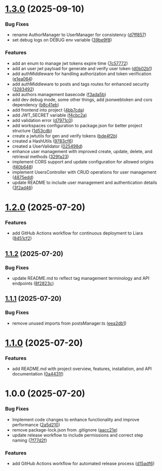 # [1.3.0](https://github.com/1tzArad/pixi4log/compare/v1.2.0...v1.3.0) (2025-09-10)


### Bug Fixes

* rename AuthorManager to UserManager for consistency ([d7ff857](https://github.com/1tzArad/pixi4log/commit/d7ff857c866c08ab79d80f1097d8ee8cba2c9588))
* set debug logs on DEBUG env variable ([39be9f8](https://github.com/1tzArad/pixi4log/commit/39be9f83097975e9727f140bd1e2453ffd1d80d1))


### Features

* add an enum to manage jwt tokens expire time ([7c57772](https://github.com/1tzArad/pixi4log/commit/7c57772140a6048afb8babf097d567d807a391db))
* add an user jwt payload for generate and verify user token ([d0b02b1](https://github.com/1tzArad/pixi4log/commit/d0b02b16806f97aad0515b15cdc2a0af41e686d4))
* add authMiddleware for handling authorization and token verification ([e1ea064](https://github.com/1tzArad/pixi4log/commit/e1ea06457616bf192f6658b0b3a25e270b78c7bc))
* add authMiddleware to posts and tags routes for enhanced security ([3283492](https://github.com/1tzArad/pixi4log/commit/328349215ab0f40ef40d3309bf8b220d193a558c))
* add authors management basecode ([f3ada5b](https://github.com/1tzArad/pixi4log/commit/f3ada5be3f7ff48840e00a9e04f7ae7d26124aa4))
* add dev debug mode, some other things, add jsonwebtoken and cors dependency ([b8c41eb](https://github.com/1tzArad/pixi4log/commit/b8c41ebadc5f1aeeafc0bc20d4f250190093c7a7))
* add frontend into project ([4bb7cda](https://github.com/1tzArad/pixi4log/commit/4bb7cda0f2b0b39bc605514ab4b6bb616ee29aec))
* add JWT_SECRET variable ([f4cbc2a](https://github.com/1tzArad/pixi4log/commit/f4cbc2a559e090f7dd168dd4ea882c6afad2e147))
* add validation error ([d7971c0](https://github.com/1tzArad/pixi4log/commit/d7971c08d9a0443277a47bb0b0c7be334998323a))
* add workspaces configuration to package.json for better project structure ([1d53cdb](https://github.com/1tzArad/pixi4log/commit/1d53cdb53af58d715bcceed6f7722124ecd98abd))
* create a jwtutils for gen and verify tokens ([bde4f2b](https://github.com/1tzArad/pixi4log/commit/bde4f2b259a3ce45d81f32be426b44b389a3281a))
* created a HashUtils ([9783cf6](https://github.com/1tzArad/pixi4log/commit/9783cf6bb993fee5b23d4f544c75709f41fc335f))
* created a UserValidator ([025498d](https://github.com/1tzArad/pixi4log/commit/025498d1b023e4051b7166ea99eb1992df63b1e9))
* enhance user management with improved create, update, delete, and retrieval methods ([329fa23](https://github.com/1tzArad/pixi4log/commit/329fa23512964325f6e2d732cecd47efee38d51f))
* implement CORS support and update configuration for allowed origins ([f40b648](https://github.com/1tzArad/pixi4log/commit/f40b648b23a4bcab2a81db7a3691043130db9d40))
* implement UsersController with CRUD operations for user management ([4875edd](https://github.com/1tzArad/pixi4log/commit/4875edd3e47265efb61bca514a99a954360f701c))
* update README to include user management and authentication details ([3f2ad46](https://github.com/1tzArad/pixi4log/commit/3f2ad4678ad127426417dcf6e9208cef6fe641a8))

# [1.2.0](https://github.com/1tzArad/pixi4log/compare/v1.1.2...v1.2.0) (2025-07-20)


### Features

* add GitHub Actions workflow for continuous deployment to Liara ([8451cf2](https://github.com/1tzArad/pixi4log/commit/8451cf25e99bbae56b6aefd82191283fadc5da38))

## [1.1.2](https://github.com/1tzArad/pixi4log/compare/v1.1.1...v1.1.2) (2025-07-20)


### Bug Fixes

* update README.md to reflect tag management terminology and API endpoints ([8f2823c](https://github.com/1tzArad/pixi4log/commit/8f2823ce2d6cfeb3d5e66db54cd1ea5e18744698))

## [1.1.1](https://github.com/1tzArad/pixi4log/compare/v1.1.0...v1.1.1) (2025-07-20)


### Bug Fixes

* remove unused imports from postsManager.ts ([eea2db1](https://github.com/1tzArad/pixi4log/commit/eea2db15c29cc9d12fbf6cc4e23afb37265dcf7d))

# [1.1.0](https://github.com/1tzArad/pixi4log/compare/v1.0.0...v1.1.0) (2025-07-20)


### Features

* add README.md with project overview, features, installation, and API documentation ([0a4431f](https://github.com/1tzArad/pixi4log/commit/0a4431f1ed71e0bba8a45a290bcb8632c9ac6ab5))

# 1.0.0 (2025-07-20)


### Bug Fixes

* Implement code changes to enhance functionality and improve performance ([2a5d210](https://github.com/1tzArad/pixi4log/commit/2a5d2107c04f8540a84ee165ce04ef88056995d3))
* remove package-lock.json from .gitignore ([aacc21e](https://github.com/1tzArad/pixi4log/commit/aacc21e3521614df78bc8cb9b1e5a886d2199947))
* update release workflow to include permissions and correct step naming ([7f77d2f](https://github.com/1tzArad/pixi4log/commit/7f77d2fc2167c03572c72fb001e19cae1b17c9fc))


### Features

* add GitHub Actions workflow for automated release process ([d15adf6](https://github.com/1tzArad/pixi4log/commit/d15adf608102afcfcc6f433fcb1dce076360a9ca))
